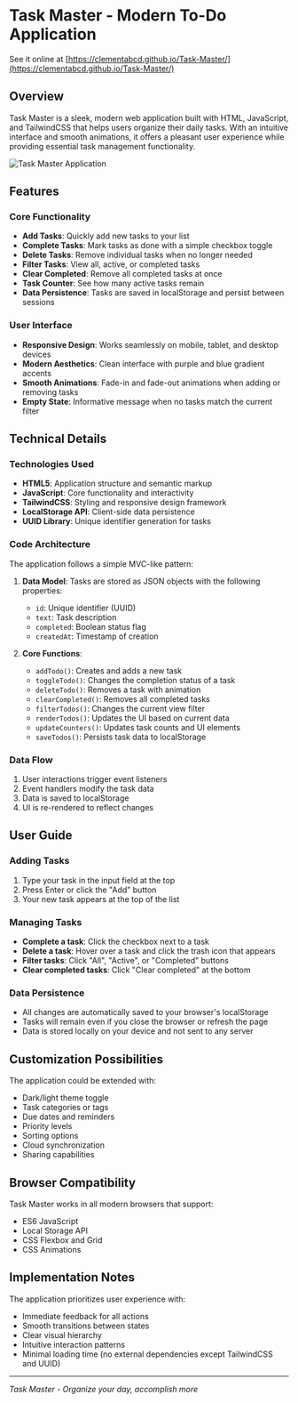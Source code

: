 # Task Master - Modern To-Do Application

See it online at [https://clementabcd.github.io/Task-Master/](https://clementabcd.github.io/Task-Master/)

## Overview

Task Master is a sleek, modern web application built with HTML, JavaScript, and TailwindCSS that helps users organize their daily tasks. With an intuitive interface and smooth animations, it offers a pleasant user experience while providing essential task management functionality.

![Task Master Application](placeholder-image)

## Features

### Core Functionality

- **Add Tasks**: Quickly add new tasks to your list
- **Complete Tasks**: Mark tasks as done with a simple checkbox toggle
- **Delete Tasks**: Remove individual tasks when no longer needed
- **Filter Tasks**: View all, active, or completed tasks
- **Clear Completed**: Remove all completed tasks at once
- **Task Counter**: See how many active tasks remain
- **Data Persistence**: Tasks are saved in localStorage and persist between sessions

### User Interface

- **Responsive Design**: Works seamlessly on mobile, tablet, and desktop devices
- **Modern Aesthetics**: Clean interface with purple and blue gradient accents
- **Smooth Animations**: Fade-in and fade-out animations when adding or removing tasks
- **Empty State**: Informative message when no tasks match the current filter

## Technical Details

### Technologies Used

- **HTML5**: Application structure and semantic markup
- **JavaScript**: Core functionality and interactivity
- **TailwindCSS**: Styling and responsive design framework
- **LocalStorage API**: Client-side data persistence
- **UUID Library**: Unique identifier generation for tasks

### Code Architecture

The application follows a simple MVC-like pattern:

1. **Data Model**: Tasks are stored as JSON objects with the following properties:
   - `id`: Unique identifier (UUID)
   - `text`: Task description
   - `completed`: Boolean status flag
   - `createdAt`: Timestamp of creation

2. **Core Functions**:
   - `addTodo()`: Creates and adds a new task
   - `toggleTodo()`: Changes the completion status of a task
   - `deleteTodo()`: Removes a task with animation
   - `clearCompleted()`: Removes all completed tasks
   - `filterTodos()`: Changes the current view filter
   - `renderTodos()`: Updates the UI based on current data
   - `updateCounters()`: Updates task counts and UI elements
   - `saveTodos()`: Persists task data to localStorage

### Data Flow

1. User interactions trigger event listeners
2. Event handlers modify the task data
3. Data is saved to localStorage
4. UI is re-rendered to reflect changes

## User Guide

### Adding Tasks

1. Type your task in the input field at the top
2. Press Enter or click the "Add" button
3. Your new task appears at the top of the list

### Managing Tasks

- **Complete a task**: Click the checkbox next to a task
- **Delete a task**: Hover over a task and click the trash icon that appears
- **Filter tasks**: Click "All", "Active", or "Completed" buttons
- **Clear completed tasks**: Click "Clear completed" at the bottom

### Data Persistence

- All changes are automatically saved to your browser's localStorage
- Tasks will remain even if you close the browser or refresh the page
- Data is stored locally on your device and not sent to any server

## Customization Possibilities

The application could be extended with:

- Dark/light theme toggle
- Task categories or tags
- Due dates and reminders
- Priority levels
- Sorting options
- Cloud synchronization
- Sharing capabilities

## Browser Compatibility

Task Master works in all modern browsers that support:
- ES6 JavaScript
- Local Storage API
- CSS Flexbox and Grid
- CSS Animations

## Implementation Notes

The application prioritizes user experience with:
- Immediate feedback for all actions
- Smooth transitions between states
- Clear visual hierarchy
- Intuitive interaction patterns
- Minimal loading time (no external dependencies except TailwindCSS and UUID)

---

*Task Master - Organize your day, accomplish more*
